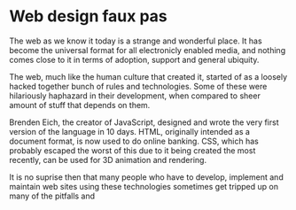 # Web design faux pas

The web as we know it today is a strange and wonderful place. It has become the
universal format for all electronicly enabled media, and nothing comes close to it
in terms of adoption, support and general ubiquity.

The web, much like the human culture that created it, started of as a loosely
hacked together bunch of rules and technologies. Some of these were hilariously
haphazard in their development, when compared to sheer amount of stuff that
depends on them.

Brenden Eich, the creator of JavaScript, designed and wrote the very first
version of the language in 10 days. HTML, originally intended as a document
format, is now used to do online banking. CSS, which has probably escaped the
worst of this due to it being created the most recently, can be used for 3D
animation and rendering.

It is no suprise then that many people who have to develop, implement and
maintain web sites using these technologies sometimes get tripped up on many of
the pitfalls and 

